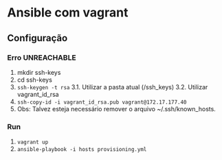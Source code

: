 # Ansible com vagrant

## Configuração

### Erro UNREACHABLE

1. mkdir ssh-keys
2. cd ssh-keys
3. `ssh-keygen -t rsa` 
3.1. Utilizar a pasta atual (/ssh_keys)
3.2. Utilizar vagrant_id_rsa
4. `ssh-copy-id -i vagrant_id_rsa.pub vagrant@172.17.177.40`
5. Obs: Talvez esteja necessário remover o arquivo ~/.ssh/known_hosts.

### Run

1. `vagrant up`
2. `ansible-playbook -i hosts provisioning.yml`

